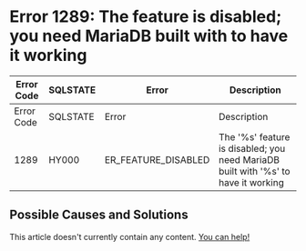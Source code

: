 
# Error 1289: The feature is disabled; you need MariaDB built with to have it working


| Error Code | SQLSTATE | Error | Description |
| --- | --- | --- | --- |
| Error Code | SQLSTATE | Error | Description |
| 1289 | HY000 | ER_FEATURE_DISABLED | The '%s' feature is disabled; you need MariaDB built with '%s' to have it working |




## Possible Causes and Solutions


This article doesn't currently contain any content. [You can help!](/en/writing-and-editing-knowledge-base-articles/)

